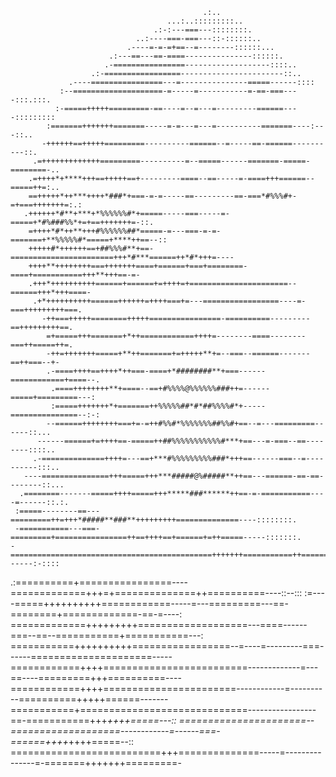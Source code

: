                                                .:..                                       
                                       ...:..:::::::::..                                  
                                    .:-:---===---::::::::.                                
                                ..:----===-===---::-::::::..                              
                              .----=-=-=+==--=--------::::::...                           
                          .:---==---==-====---------------::::::.                         
                         .-================-------------------::::..                      
                      .:-=================-----------------------::..                     
                 .----================---=---------------=====------::::                  
               :--====================-=-----=-----------=-==-===----:::.:::.             
              :-=====+++++=========-==----=--=---=---------======----:::::::::            
            :=======+++++++=======-----=-=---=---=----------=======----:---::..           
           -++++++==+++++=========----------======--=-----==-======----------::.          
         .=+++++++++++++=========----------=--=====------=======-=====-========-..        
        .=++++*+****+++==+++++==+---------====--==-----=-====+++======--=====++=:..       
        ==+++++*++***++++*###*+===-=-=-----==---------==-===*#%%%#+-=+===+++++++=:.:      
       .++++++*#**+***+*%%%%%%#*+=====-----===-----=-=====+*#%###%%*+=+==+++++++=-::.     
        =++++*#*++**+++#%%%%%%##*=====-=---===-=-=-=======+**%%%%%#*=====+****++==--::    
        +++++#*++++++==+##%%%#**+==-=======================+++*#***======++*#*+++=----    
        ++++**++++++++===+++++++====+======+===+========-====+===========+++**+++==-=-    
        .+++*++++++++++======+======+=++++=+======================--======+++*+++====-    
         .+*++++++++++======++++++=++++===+=---=================----=-===+++++++++===.    
           -++===+++++========+++++================-==========---------==+++++++++==.     
            =+=====+++=======+*++============++++=--------====--------===++=====++=.      
            -++=+++++++=====+**++=======+=+++++**+=--===--======-------==++===--+-        
            .-====++++==++++*++===-====+*########**+===------============+====--.         
             .====++++++++**+====--==+#%%%%@%%%%%%###++=------=====+=========---:         
             :=====+++++++*+=======++%%%%%##*#*##%%%%#*+-----===============--:-:         
            --======++++++++===+=-=++#%%#*%%%%%%%##%%#+==--=---=========------::...       
          ------======+=++++==-=====++##%%%%%%%%%%%#***+==---=-===--==--------::::..      
         .-==============++++=---==+***#%%%%%%%%%###*+++==------===--=----------:::..     
       ----===============+++=====+++***#####@%#####**++==---======-==-==--------::...    
      .========-------=====++++=====+++*****###******++==-=-===========----=------::.:.   
     :=====--------==---=========++=+++*#####**###**+++++++++==============----::::::::.  
     -===========---===-=========+================++==++++==+======+=++=====-----:::::::. 
    -=============================================+++++++===========++========------:-::::
  .:==========+================----=============+++=+==============++==========----::--:::
 :=----=====++++++++++============-----=---=========---==-========+=============-==-=----:
=============+++++++++===================---====------===--==--===========+===========---:
===========++++++++++=================--=----=---------===------=====================-----
============++++=========================-------------=---==----=========+++==========----
============++++=======================------------=----------==========+++++======-------
===========+=============================-----------------==-===========+++*++++=====---::
======================--===================------------=------===-======++++*++++=====--::
==========================+++==============-----=---------------=-=======+++++++=========-
